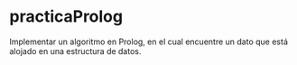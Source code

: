 # practicaProlog
Implementar un algoritmo en Prolog, en el cual encuentre un dato que está alojado en una estructura de datos.

